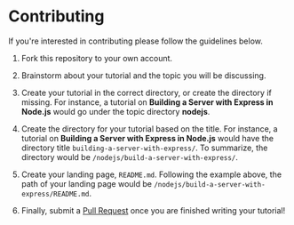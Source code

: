 Contributing
=====

If you're interested in contributing please follow the guidelines below.

1) Fork this repository to your own account.

2) Brainstorm about your tutorial and the topic you will be discussing.

3) Create your tutorial in the correct directory, or create the directory if missing.
For instance, a tutorial on **Building a Server with Express in Node.js** 
would go under the topic directory **nodejs**.

4) Create the directory for your tutorial based on the title.
For instance, a tutorial on **Building a Server with Express in Node.js** 
would have the directory title `building-a-server-with-express/`.
To summarize, the directory would be `/nodejs/build-a-server-with-express/`.

5) Create your landing page, `README.md`.
Following the example above, the path of your landing page would be `/nodejs/build-a-server-with-express/README.md`.

6) Finally, submit a [Pull Request](https://help.github.com/articles/using-pull-requests) once you are finished writing your tutorial!

